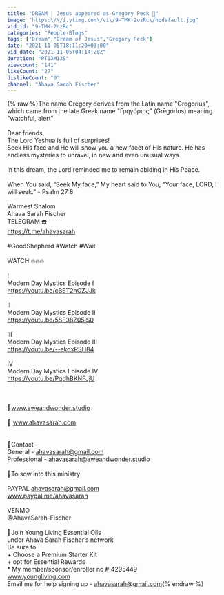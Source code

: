 ```yaml
---
title: "DREAM | Jesus appeared as Gregory Peck 💫"
image: "https:\/\/i.ytimg.com\/vi\/9-TMK-2ozRc\/hqdefault.jpg"
vid_id: "9-TMK-2ozRc"
categories: "People-Blogs"
tags: ["Dream","Dream of Jesus","Gregory Peck"]
date: "2021-11-05T18:11:20+03:00"
vid_date: "2021-11-05T04:14:28Z"
duration: "PT13M13S"
viewcount: "141"
likeCount: "27"
dislikeCount: "0"
channel: "Ahava Sarah Fischer"
---
```

{% raw %}The name Gregory derives from the Latin name &quot;Gregorius&quot;, which came from the late Greek name &quot;Γρηγόριος&quot; (Grēgórios) meaning &quot;watchful, alert&quot;<br /><br />Dear friends, <br />The Lord Yeshua is full of surprises!<br />Seek His face and He will show you a new facet of His nature. He has endless mysteries to unravel, in new and even unusual ways. <br /><br />In this dream, the Lord reminded me to remain abiding in His Peace.<br /><br />When You said, “Seek My face,” My heart said to You, “Your face, LORD, I will seek.” - Psalm 27:8<br /><br />Warmest Shalom<br />Ahava Sarah Fischer <br />TELEGRAM ☎️ <br /><a rel="nofollow" target="blank" href="https://t.me/ahavasarah">https://t.me/ahavasarah</a><br /><br />#GoodShepherd #Watch #Wait <br /><br />WATCH 🔥🔥🔥<br /><br />I<br />Modern Day Mystics Episode I <br /><a rel="nofollow" target="blank" href="https://youtu.be/cBET2hOZJJk">https://youtu.be/cBET2hOZJJk</a><br /><br />II<br />Modern Day Mystics Episode II<br /><a rel="nofollow" target="blank" href="https://youtu.be/5SF38Z05iS0">https://youtu.be/5SF38Z05iS0</a><br /><br />III <br />Modern Day Mystics Episode III<br /><a rel="nofollow" target="blank" href="https://youtu.be/--ekdxRSH84">https://youtu.be/--ekdxRSH84</a><br /><br />IV<br />Modern Day Mystics Episode IV<br /><a rel="nofollow" target="blank" href="https://youtu.be/PqdhBKNFJjU">https://youtu.be/PqdhBKNFJjU</a><br /><br /><br /><br />🔸www.aweandwonder.studio<br /><br />🔸 www.ahavasarah.com<br /><br /><br />🔸Contact - <br />General - ahavasarah@gmail.com<br />Professional - ahavasarah@aweandwonder.studio<br /><br />🔸To sow into this ministry <br /><br />PAYPAL  ahavasarah@gmail.com<br />www.paypal.me/ahavasarah <br /><br />VENMO<br />@AhavaSarah-Fischer<br /><br />🔸Join Young Living Essential Oils <br />under Ahava Sarah Fischer’s network <br />Be sure to <br />+ Choose a Premium Starter Kit <br />+ opt for Essential Rewards<br />* My member/sponsor/enroller no # 4295449<br />www.youngliving.com<br />Email me for help signing up - ahavasarah@gmail.com{% endraw %}
